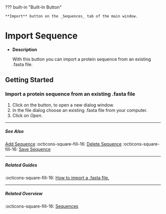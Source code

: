 ??? built-in "Built-In Button"

    **Import** button on the _Sequences_ tab of the main window.

# Import Sequence
<div class="grid cards" markdown>

-   __Description__

     With this button you can import a protein sequence from an existing .fasta file.

</div>

## Getting Started
### Import a protein sequence from an existing .fasta file
1. Click on the button, to open a new dialog window.
2. In the file dialog choose an existing .fasta file from your computer.
3. Click on _Open_.

---

##### See Also
[Add Sequence](sequence_add.md) :octicons-square-fill-16: [Delete Sequence](sequence_delete.md) :octicons-square-fill-16: [Save Sequence](sequence_save.md)

---

##### Related Guides
:octicons-square-fill-16: [How to import a .fasta file.](guides/how_to_import_fasta_file.md)

---

##### Related Overview
:octicons-square-fill-16: [Sequences](index.md)
